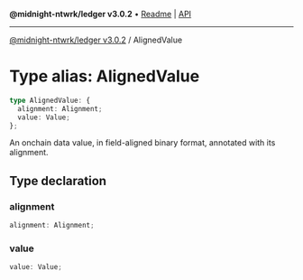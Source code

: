 **@midnight-ntwrk/ledger v3.0.2** • [Readme](../README.md) \| [API](../globals.md)

***

[@midnight-ntwrk/ledger v3.0.2](../README.md) / AlignedValue

# Type alias: AlignedValue

```ts
type AlignedValue: {
  alignment: Alignment;
  value: Value;
};
```

An onchain data value, in field-aligned binary format, annotated with its
alignment.

## Type declaration

### alignment

```ts
alignment: Alignment;
```

### value

```ts
value: Value;
```
